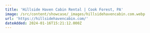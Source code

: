 ```yaml
---
title: 'Hillside Haven Cabin Rental | Cook Forest, PA'
image: /src/content/showcase/_images/hillsidehavencabin.com.webp
url: 'https://hillsidehavencabin.com/'
dateAdded: 2024-01-16T15:21:12.000Z
---
```



